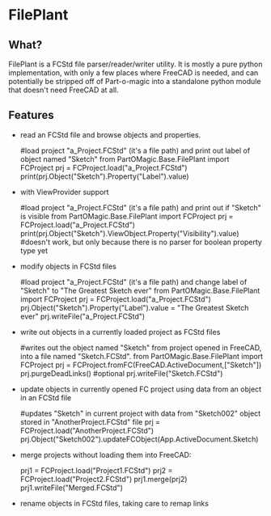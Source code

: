 # FilePlant

## What?

FilePlant is a FCStd file parser/reader/writer utility. It is mostly a pure python implementation, with only a few places where FreeCAD is needed, and can potentially be stripped off of Part-o-magic into a standalone python module that doesn't need FreeCAD at all.

## Features

* read an FCStd file and browse objects and properties.

	#load project "a_Project.FCStd" (it's a file path) and print out label of object named "Sketch" 
	from PartOMagic.Base.FilePlant import FCProject
	prj = FCProject.load("a_Project.FCStd")
	print(prj.Object("Sketch").Property("Label").value)

* with ViewProvider support

	#load project "a_Project.FCStd" (it's a file path) and print out if "Sketch" is visible 
	from PartOMagic.Base.FilePlant import FCProject
	prj = FCProject.load("a_Project.FCStd")
	print(prj.Object("Sketch").ViewObject.Property("Visibility").value) #doesn't work, but only because there is no parser for boolean property type yet

* modify objects in FCStd files

	#load project "a_Project.FCStd" (it's a file path) and change label of "Sketch" to "The Greatest Sketch ever" 
	from PartOMagic.Base.FilePlant import FCProject
	prj = FCProject.load("a_Project.FCStd")
	prj.Object("Sketch").Property("Label").value = "The Greatest Sketch ever"
	prj.writeFile("a_Project.FCStd")

* write out objects in a currently loaded project as FCStd files

	#writes out the object named "Sketch" from project opened in FreeCAD, into a file named "Sketch.FCStd".
	from PartOMagic.Base.FilePlant import FCProject
	prj = FCProject.fromFC(FreeCAD.ActiveDocument,["Sketch"])
	prj.purgeDeadLinks() #optional
	prj.writeFile("Sketch.FCStd")

* update objects in currently opened FC project using data from an object in an FCStd file

	#updates "Sketch" in current project with data from "Sketch002" object stored in "AnotherProject.FCStd" file
	prj = FCProject.load("AnotherProject.FCStd")
	prj.Object("Sketch002").updateFCObject(App.ActiveDocument.Sketch)

* merge projects without loading them into FreeCAD:

	prj1 = FCProject.load("Project1.FCStd")
	prj2 = FCProject.load("Project2.FCStd")
	prj1.merge(prj2)
	prj1.writeFile("Merged.FCStd")

* rename objects in FCStd files, taking care to remap links




